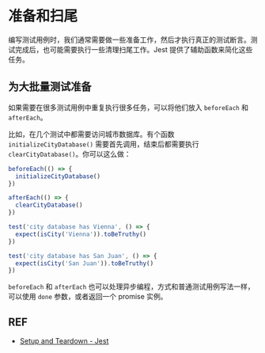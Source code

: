 # 准备和扫尾

编写测试用例时，我们通常需要做一些准备工作，然后才执行真正的测试断言。测试完成后，也可能需要执行一些清理扫尾工作。Jest 提供了辅助函数来简化这些任务。

## 为大批量测试准备

如果需要在很多测试用例中重复执行很多任务，可以将他们放入 `beforeEach` 和 `afterEach`。

比如，在几个测试中都需要访问城市数据库。有个函数 `initializeCityDatabase()` 需要首先调用，结束后都需要执行 `clearCityDatabase()`。你可以这么做：

```js
beforeEach(() => {
  initializeCityDatabase()
})

afterEach(() => {
  clearCityDatabase()
})

test('city database has Vienna', () => {
  expect(isCity('Vienna')).toBeTruthy()
})

test('city database has San Juan', () => {
  expect(isCity('San Juan')).toBeTruthy()
})
```

`beforeEach` 和 `afterEach` 也可以处理异步编程，方式和普通测试用例写法一样，可以使用 `done` 参数，或者返回一个 promise 实例。

## REF

- [Setup and Teardown - Jest][docs]

[docs]: https://facebook.github.io/jest/docs/en/setup-teardown.html